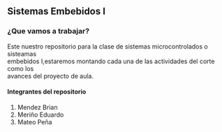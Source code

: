 <h2>Sistemas Embebidos I</h2>
<p>
<h3>¿Que vamos a trabajar?</h3>
</p>
Este nuestro repositorio para la clase de sistemas microcontrolados o sisteamas <br>
embebidos I,estaremos montando cada una de las actividades del corte como los <br>
avances del proyecto de aula.
<p>
<h4>Integrantes del repositorio</h4>
</p>
<ol>
<li>Mendez Brian<br></li>
<li>Meriño Eduardo<br></li>
<li>Mateo Peña<br></li>
</ol>
</p>
